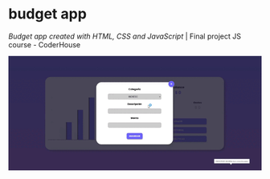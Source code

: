 # budget app
*Budget app created with HTML, CSS and JavaScript* |
Final project JS course - CoderHouse

![Budget app preview](/img/git-preview.gif)
